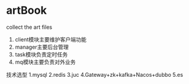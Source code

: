 # artBook
collect the art files

1. client模块主要维护客户端功能
2. manager主要后台管理
3. task模块负责定时任务
4. mq模块主要负责对外业务

技术选型
1.mysql
2.redis
3.juc
4.Gateway+zk+kafka+Nacos+dubbo
5.es